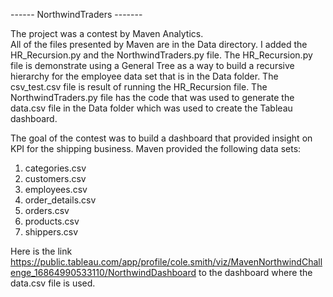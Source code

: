 ------ NorthwindTraders -------

The project was a contest by Maven Analytics.  
All of the files presented by Maven are in the Data directory.
I added the HR_Recursion.py and the NorthwindTraders.py file.
The HR_Recursion.py file is demonstrate using a General Tree
as a way to build a recursive hierarchy for the employee data
set that is in the Data folder. The csv_test.csv file 
is result of running the HR_Recursion file. The NorthwindTraders.py file has
the code that was used to generate the data.csv file in the Data folder
which was used to create the Tableau dashboard.  

The goal of the contest was to build a dashboard that provided insight 
on KPI for the shipping business.  Maven provided the following data sets:

1. categories.csv
2. customers.csv
3. employees.csv
4. order_details.csv
5. orders.csv
6. products.csv
7. shippers.csv

Here is the link https://public.tableau.com/app/profile/cole.smith/viz/MavenNorthwindChallenge_16864990533110/NorthwindDashboard
to the dashboard where the data.csv file is used.